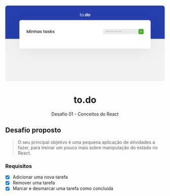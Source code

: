 <p align="center">
  <img src="./.github/project.png" alt="Preview do projeto">
</p>

<h1 align="center">
  to.do
</h1>

<p align="center">
Desafio 01 - Conceitos do React
</p>

## Desafio proposto

> O seu principal objetivo é uma pequena aplicação de atividades a fazer, para treinar um pouco mais sobre manipulação do estado no React.

### Requisitos

- [x] Adicionar uma nova tarefa
- [x] Remover uma tarefa
- [x] Marcar e desmarcar uma tarefa como concluída